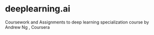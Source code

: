 # deeplearning.ai
Coursework and Assignments to deep learning specialization course by Andrew Ng , Coursera
